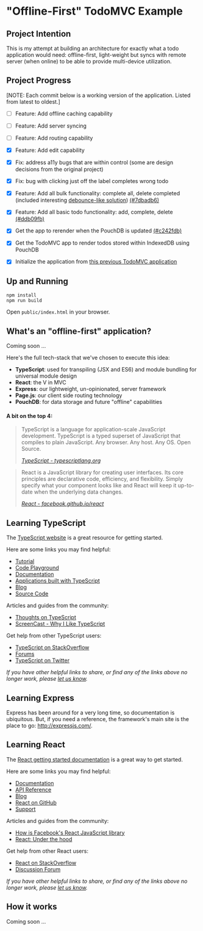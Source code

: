 # "Offline-First" TodoMVC Example

## Project Intention

This is my attempt at building an architecture for exactly what a todo application would need: offline-first, light-weight but syncs with remote server (when online) to be able to provide multi-device utilization.

## Project Progress

[NOTE: Each commit below is a working version of the application. Listed from latest to oldest.]

- [ ] Feature: Add offline caching capability
- [ ] Feature: Add server syncing
- [ ] Feature: Add routing capability
- [x] Feature: Add edit capability
- [x] Fix: address a11y bugs that are within control (some are design decisions from the original project)
- [x] Fix: bug with clicking just off the label completes wrong todo
- [x] Feature: Add all bulk functionality: complete all, delete completed (included interesting [debounce-like solution](https://github.com/cerebralideas/todomvc-offline-react-pouchdb/blob/7dbadb68bf4594e0557693faf35edfd53c19db08/client/state/utilities.ts)) [(#7dbadb6)](https://github.com/cerebralideas/todomvc-offline-react-pouchdb/commit/7dbadb68bf4594e0557693faf35edfd53c19db08)
- [x] Feature: Add all basic todo functionality: add, complete, delete [(#ddb09fb)](https://github.com/cerebralideas/todomvc-offline-react-pouchdb/commit/ddb09fb84cc21918e22b5dca246ca4e828f29a9e)
- [x] Get the app to rerender when the PouchDB is updated [(#c242fdb)](https://github.com/cerebralideas/todomvc-offline-react-pouchdb/commit/c242fdbb15df8bc324fb576d30aed464519fbc22)
- [x] Get the TodoMVC app to render todos stored within IndexedDB using PouchDB
- [x] Initialize the application from [this previous TodoMVC application](https://github.com/cerebralideas/todomvc-universal-react-pouchdb)


## Up and Running

  ```
  npm install
  npm run build
  ```

Open `public/index.html` in your browser.

## What's an "offline-first" application?

Coming soon ...

Here's the full tech-stack that we've chosen to execute this idea:

- **TypeScript**: used for transpiling (JSX and ES6) and module bundling for universal module design
- **React**: the V in MVC
- **Express**: our lightweight, un-opinionated, server framework
- **Page.js**: our client side routing technology
- **PouchDB**: for data storage and future "offline" capabilities

#### A bit on the top 4:

> TypeScript is a language for application-scale JavaScript development. TypeScript is a typed superset of JavaScript that compiles to plain JavaScript. Any browser. Any host. Any OS. Open Source.
>
> _[TypeScript - typescriptlang.org](http://typescriptlang.org)_

> React is a JavaScript library for creating user interfaces. Its core principles are declarative code, efficiency, and flexibility. Simply specify what your component looks like and React will keep it up-to-date when the underlying data changes.
>
> _[React - facebook.github.io/react](http://facebook.github.io/react)_

## Learning TypeScript

The [TypeScript website](http://typescriptlang.org) is a great resource for getting started.

Here are some links you may find helpful:

- [Tutorial](http://www.typescriptlang.org/Tutorial)
- [Code Playground](http://www.typescriptlang.org/Playground)
- [Documentation](https://github.com/Microsoft/TypeScript/wiki)
- [Applications built with TypeScript](http://www.typescriptlang.org/Samples)
- [Blog](http://blogs.msdn.com/b/typescript)
- [Source Code](https://github.com/Microsoft/TypeScript)

Articles and guides from the community:

- [Thoughts on TypeScript](http://www.nczonline.net/blog/2012/10/04/thoughts-on-typescript)
- [ScreenCast - Why I Like TypeScript](http://www.leebrimelow.com/why-i-like-typescripts)

Get help from other TypeScript users:

- [TypeScript on StackOverflow](http://stackoverflow.com/questions/tagged/typescript)
- [Forums](https://github.com/Microsoft/TypeScript/issues)
- [TypeScript on Twitter](http://twitter.com/typescriptlang)

_If you have other helpful links to share, or find any of the links above no longer work, please [let us know](https://github.com/tastejs/todomvc/issues)._

## Learning Express

Express has been around for a very long time, so documentation is ubiquitous. But, if you need a reference, the framework's main site is the place to go: http://expressjs.com/.

## Learning React

The [React getting started documentation](http://facebook.github.io/react/docs/getting-started.html) is a great way to get started.

Here are some links you may find helpful:

- [Documentation](http://facebook.github.io/react/docs/getting-started.html)
- [API Reference](http://facebook.github.io/react/docs/reference.html)
- [Blog](http://facebook.github.io/react/blog/)
- [React on GitHub](https://github.com/facebook/react)
- [Support](http://facebook.github.io/react/support.html)

Articles and guides from the community:

- [How is Facebook's React JavaScript library](http://www.quora.com/React-JS-Library/How-is-Facebooks-React-JavaScript-library)
- [React: Under the hood](http://www.quora.com/Pete-Hunt/Posts/React-Under-the-Hood)

Get help from other React users:

* [React on StackOverflow](http://stackoverflow.com/questions/tagged/reactjs)
* [Discussion Forum](https://discuss.reactjs.org/)

_If you have other helpful links to share, or find any of the links above no longer work, please [let us know](https://github.com/tastejs/todomvc/issues)._

## How it works

Coming soon ...
